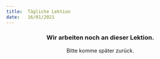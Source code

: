 ```yaml
---
title:  Tägliche Lektion
date:   16/01/2021
---
```


### <center>Wir arbeiten noch an dieser Lektion.</center>
<center>Bitte komme später zurück.</center>
